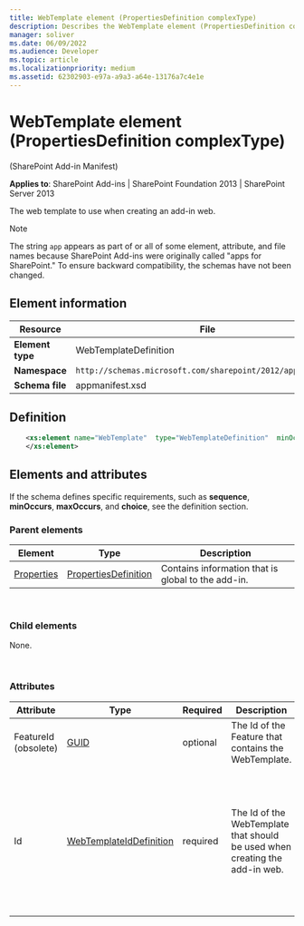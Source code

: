 ```yaml
---
title: WebTemplate element (PropertiesDefinition complexType)
description: Describes the WebTemplate element (PropertiesDefinition complexType) and provides the element's definition, information, parent elements, and attributes.
manager: soliver
ms.date: 06/09/2022
ms.audience: Developer
ms.topic: article
ms.localizationpriority: medium
ms.assetid: 62302903-e97a-a9a3-a64e-13176a7c4e1e
---
```


# WebTemplate element (PropertiesDefinition complexType)

(SharePoint Add-in Manifest)

**Applies to**: SharePoint Add-ins | SharePoint Foundation 2013 | SharePoint Server 2013

The web template to use when creating an add-in web.

> [!NOTE]
> The string `app` appears as part of or all of some element, attribute, and file names because SharePoint Add-ins were originally called "apps for SharePoint." To ensure backward compatibility, the schemas have not been changed.

## Element information

|  Resource |  File |
|---|---|
| **Element type**  | WebTemplateDefinition |
| **Namespace**  | `http://schemas.microsoft.com/sharepoint/2012/app/manifest` |
| **Schema file**  | appmanifest.xsd |


## Definition

```XML 
    <xs:element name="WebTemplate"  type="WebTemplateDefinition"  minOccurs="0"  maxOccurs="1">
    </xs:element>
```

## Elements and attributes

If the schema defines specific requirements, such as **sequence**, **minOccurs**, **maxOccurs**, and **choice**, see the definition section.

### Parent elements

|Element|Type|Description
|-------|----|-----------|
<a href="properties-element-appdefinition-complextypesharepoint-add-in-manifest.md">Properties</a>|<a href="propertiesdefinition-complextype-sharepoint-add-in-manifest.md">PropertiesDefinition</a>|Contains information that is global to the add-in.|

<br/>

### Child elements

None.

<br/>

### Attributes


| Attribute | Type | Required | Description | Possible values |
| --- | --- | --- | --- | --- |
| FeatureId (obsolete) | [GUID](guid-simpletype-sharepoint-add-in-manifest.md) | optional | The Id of the Feature that contains the WebTemplate. | Obsolete. Do not use. Values of the GUID type. |
| Id  | [WebTemplateIdDefinition](webtemplateiddefinition-simpletype-sharepoint-add-in-manifest.md) | required | The Id of the WebTemplate that should be used when creating the add-in web. | This type is a string of the form `{hyphenated\_GUID}#web\_template_name`  <br>  <br>The hyphenated_GUID is the GUID of the add-in web Feature that contains the [WebTemplate Element (Web Template)](webtemplate-element-web-template.md) that defines the site type of the add-in web.  <br>  <br>The web\_template\_name is the value of the **Name** attribute of that [WebTemplate Element (Web Template)](webtemplate-element-web-template.md). Note that the braces `{}` and the `#` are mandatory. |
